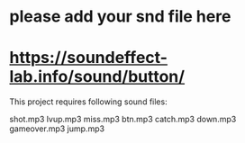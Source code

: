 # please add your snd file here
# https://soundeffect-lab.info/sound/button/

This project requires following sound files:

shot.mp3
lvup.mp3
miss.mp3
btn.mp3
catch.mp3
down.mp3
gameover.mp3
jump.mp3